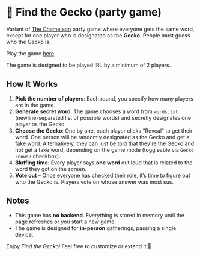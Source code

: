 # 🦎 Find the Gecko (party game)

Variant of [The Chameleon](https://en.wikipedia.org/wiki/The_Chameleon_(party_game)) party game where everyone gets the same word, except for one player who is designated as the **Gecko**. People must guess who the Gecko is.

Play the game [here](http://shivankaul.com/find-the-gecko/).

The game is designed to be played IRL by a minimum of 2 players.

## How It Works
1. **Pick the number of players**: Each round, you specify how many players are in the game.  
2. **Generate secret word**: The game chooses a word from `words.txt` (newline-separated list of possible words) and secretly designates one player as the Gecko.  
3. **Choose the Gecko**: One by one, each player clicks "Reveal" to get their word. One person will be randomly designated as the Gecko and get a fake word. Alternatively, they can just be told that they're the Gecko and not get a fake word, depending on the game mode (toggleable via `Gecko knows?` checkbox).
4. **Bluffing time**: Every player says **one word** out loud that is related to the word they got on the screen.
4. **Vote out** – Once everyone has checked their role, it’s time to figure out who the Gecko is. Players vote on whose answer was most sus.

## Notes
- This game has **no backend**. Everything is stored in memory until the page refreshes or you start a new game.  
- The game is designed for **in-person** gatherings, passing a single device.  

Enjoy *Find the Gecko*! Feel free to customize or extend it 🦎
